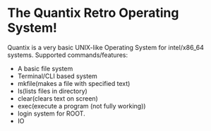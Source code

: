 # The Quantix Retro Operating System!
Quantix is a very basic UNIX-like Operating System for intel/x86_64 systems.
Supported commands/features:
  * A basic file system
  * Terminal/CLI based system
  * mkfile(makes a file with specified text)
  * ls(lists files in directory)
  * clear(clears text on screen)
  * exec(execute a program (not fully working))
  * login system for ROOT.
  * IO
